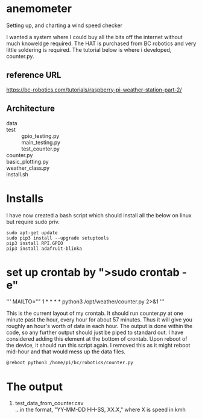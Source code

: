 # anemometer
Setting up, and charting a wind speed checker

I wanted a system where I could buy all the bits off the internet without much knoweldge required. The HAT is purchased from BC robotics and very little soldering is required. The tutorial below is where i developed, counter.py.

## reference URL
https://bc-robotics.com/tutorials/raspberry-pi-weather-station-part-2/

## Architecture
<dl>
  <dt>data</dt>
  <dt>test</dt>
  <dd>gpio_testing.py</dd>
  <dd>main_testing.py</dd>
  <dd>test_counter.py</dd>
  <dt>counter.py</dt>
  <dt>basic_plotting.py</dt>
  <dt>weather_class.py</dt>
  <dt>install.sh</dt>
</dl>


# Installs
I have now created a bash script which should install all the below on linux but require sudo priv.
```
sudo apt-get update
sudo pip3 install --upgrade setuptools
pip3 install RPI.GPIO
pip3 install adafruit-blinka
```

# set up crontab by ">sudo crontab -e"
'''
MAILTO=""
1 * * * * python3 /opt/weather/counter.py 2>&1
'''

This is the current layout of my crontab. It should run counter.py at one minute past the hour, every hour for about 57 minutes. Thus it will give you roughly an hour's worth of data in each hour. The output is done within the code, so any further output should just be piped to standard out.
I have considered adding this element at the bottom of crontab. Upon reboot of the device, it should run this script again. I removed this as it might reboot mid-hour and that would mess up the data files.
```
@reboot python3 /home/pi/bc/robotics/counter.py
```

# The output
1. test_data_from_counter.csv  
...in the format, "YY-MM-DD HH-SS, XX.X," where X is speed in kmh
